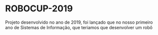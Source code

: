 # ROBOCUP-2019
Projeto desenvolvido no ano de 2019, foi lançado que no nosso primeiro ano de Sistemas de Informação, que  teriamos que desenvolver um robô
